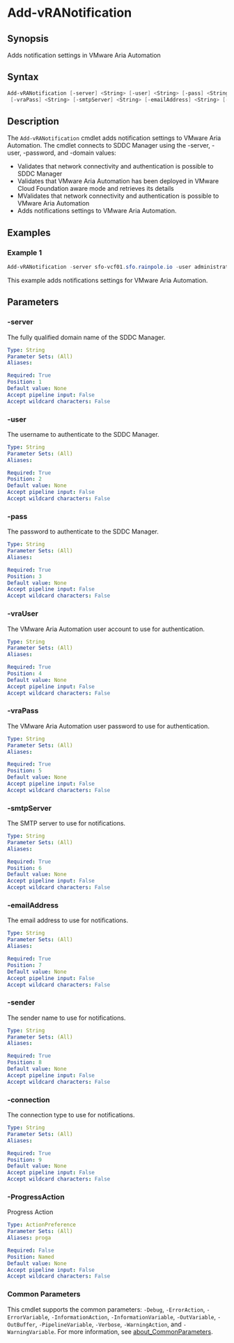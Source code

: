 # Add-vRANotification

## Synopsis

Adds notification settings in VMware Aria Automation

## Syntax

```powershell
Add-vRANotification [-server] <String> [-user] <String> [-pass] <String> [-vraUser] <String>
 [-vraPass] <String> [-smtpServer] <String> [-emailAddress] <String> [-sender] <String> [-connection] <String> [-ProgressAction <ActionPreference>] [<CommonParameters>]
```

## Description

The `Add-vRANotification` cmdlet adds notification settings to VMware Aria Automation.
The cmdlet connects to SDDC Manager using the -server, -user, -password, and -domain values:

- Validates that network connectivity and authentication is possible to SDDC Manager
- Validates that VMware Aria Automation has been deployed in VMware Cloud Foundation aware mode and retrieves its details
- MValidates that network connectivity and authentication is possible to VMware Aria Automation
- Adds notifications settings to VMware Aria Automation.

## Examples

### Example 1

```powershell
Add-vRANotification -server sfo-vcf01.sfo.rainpole.io -user administrator@vsphere.local -pass VMw@re1! -vraUser configadmin -vraPass VMw@re1! -smtpServer smtp.raipole.io -emailAddress vra-no-reply@rainpole.io -sender "Rainpole Cloud" -connection NONE
```

This example adds notifications settings for VMware Aria Automation.

## Parameters

### -server

The fully qualified domain name of the SDDC Manager.

```yaml
Type: String
Parameter Sets: (All)
Aliases:

Required: True
Position: 1
Default value: None
Accept pipeline input: False
Accept wildcard characters: False
```

### -user

The username to authenticate to the SDDC Manager.

```yaml
Type: String
Parameter Sets: (All)
Aliases:

Required: True
Position: 2
Default value: None
Accept pipeline input: False
Accept wildcard characters: False
```

### -pass

The password to authenticate to the SDDC Manager.

```yaml
Type: String
Parameter Sets: (All)
Aliases:

Required: True
Position: 3
Default value: None
Accept pipeline input: False
Accept wildcard characters: False
```

### -vraUser

The VMware Aria Automation user account to use for authentication.

```yaml
Type: String
Parameter Sets: (All)
Aliases:

Required: True
Position: 4
Default value: None
Accept pipeline input: False
Accept wildcard characters: False
```

### -vraPass

The VMware Aria Automation user password to use for authentication.

```yaml
Type: String
Parameter Sets: (All)
Aliases:

Required: True
Position: 5
Default value: None
Accept pipeline input: False
Accept wildcard characters: False
```

### -smtpServer

The SMTP server to use for notifications.

```yaml
Type: String
Parameter Sets: (All)
Aliases:

Required: True
Position: 6
Default value: None
Accept pipeline input: False
Accept wildcard characters: False
```

### -emailAddress

The email address to use for notifications.

```yaml
Type: String
Parameter Sets: (All)
Aliases:

Required: True
Position: 7
Default value: None
Accept pipeline input: False
Accept wildcard characters: False
```

### -sender

The sender name to use for notifications.

```yaml
Type: String
Parameter Sets: (All)
Aliases:

Required: True
Position: 8
Default value: None
Accept pipeline input: False
Accept wildcard characters: False
```

### -connection

The connection type to use for notifications.

```yaml
Type: String
Parameter Sets: (All)
Aliases:

Required: True
Position: 9
Default value: None
Accept pipeline input: False
Accept wildcard characters: False
```

### -ProgressAction

Progress Action

```yaml
Type: ActionPreference
Parameter Sets: (All)
Aliases: proga

Required: False
Position: Named
Default value: None
Accept pipeline input: False
Accept wildcard characters: False
```

### Common Parameters

This cmdlet supports the common parameters: `-Debug`, `-ErrorAction`, `-ErrorVariable`, `-InformationAction`, `-InformationVariable`, `-OutVariable`, `-OutBuffer`, `-PipelineVariable`, `-Verbose`, `-WarningAction`, and `-WarningVariable`. For more information, see [about_CommonParameters](http://go.microsoft.com/fwlink/?LinkID=113216).
